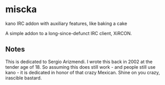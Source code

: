 # miscka
kano IRC addon with auxiliary features, like baking a cake

A simple addon to a long-since-defunct IRC client, XiRCON. 

## Notes
This is dedicated to Sergio Arizmendi. I wrote this back in 2002 at the tender age of 18. So assuming this does still work - and people still use kano - it is dedicated in honor of that crazy Mexican. Shine on you crazy, irascible bastard.

